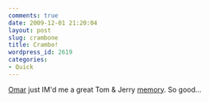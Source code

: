 ```yaml
---
comments: true
date: 2009-12-01 21:20:04
layout: post
slug: crambone
title: Crambo!
wordpress_id: 2619
categories:
- Quick
---
```


[Omar](http://www.themthatsnot.com/) just IM'd me a great Tom & Jerry [memory](http://www.youtube.com/watch?v=uOwhrCkMiKA). So good...
